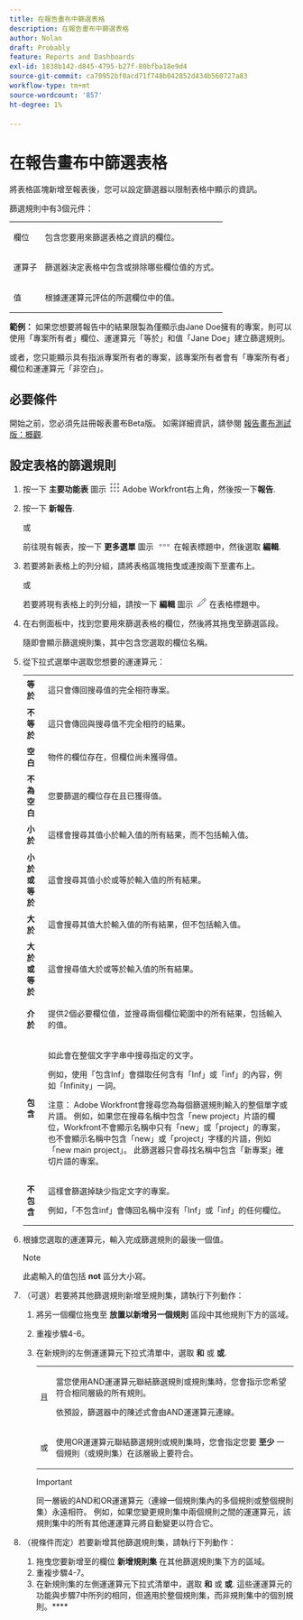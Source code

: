 ```yaml
---
title: 在報告畫布中篩選表格
description: 在報告畫布中篩選表格
author: Nolan
draft: Probably
feature: Reports and Dashboards
exl-id: 1838b142-d845-4795-b27f-80bfba18e9d4
source-git-commit: ca70952bf0acd71f748b042852d434b560727a83
workflow-type: tm+mt
source-wordcount: '857'
ht-degree: 1%

---
```



# 在報告畫布中篩選表格

將表格區塊新增至報表後，您可以設定篩選器以限制表格中顯示的資訊。

篩選規則中有3個元件：

<table style="table-layout:auto"> 
 <col> 
 <col> 
 <tbody> 
  <tr> 
   <td role="rowheader">欄位</td> 
   <td> <p>包含您要用來篩選表格之資訊的欄位。</p> </td> 
  </tr> 
  <tr> 
   <td role="rowheader">運算子</td> 
   <td> <p>篩選器決定表格中包含或排除哪些欄位值的方式。 </p> </td> 
  </tr> 
  <tr> 
   <td role="rowheader">值</td> 
   <td> <p>根據運運算元評估的所選欄位中的值。</p> </td> 
  </tr> 
 </tbody> 
</table>

**範例：** 如果您想要將報告中的結果限製為僅顯示由Jane Doe擁有的專案，則可以使用「專案所有者」欄位、運運算元「等於」和值「Jane Doe」建立篩選規則。

或者，您只能顯示具有指派專案所有者的專案，該專案所有者會有「專案所有者」欄位和運運算元「非空白」。

## 必要條件

開始之前，您必須先註冊報表畫布Beta版。 如需詳細資訊，請參閱 [報告畫布測試版：概觀](/help/quicksilver/product-announcements/betas/canvas-dashboards-beta/reporting-canvas-beta-overview.md).

## 設定表格的篩選規則

1. 按一下 **主要功能表** 圖示 ![](assets/main-menu-icon.png) Adobe Workfront右上角，然後按一下&#x200B;**報告**.

1. 按一下 **新報告**.

   或

   前往現有報表，按一下 **更多選單** 圖示 ![](assets/more-icon.png) 在報表標題中，然後選取 **編輯**.

1. 若要將新表格上的列分組，請將表格區塊拖曳或連按兩下至畫布上。

   或

   若要將現有表格上的列分組，請按一下 **編輯** 圖示 ![](assets/edit-icon.png) 在表格標題中。

1. 在右側面板中，找到您要用來篩選表格的欄位，然後將其拖曳至篩選區段。

   隨即會顯示篩選規則集，其中包含您選取的欄位名稱。

1. 從下拉式選單中選取您想要的運運算元：

   <table style="table-layout:auto"> 
    <col> 
    <col> 
    <tbody> 
     <tr> 
      <td role="rowheader"><strong>等於</strong> </td> 
      <td> <p>這只會傳回搜尋值的完全相符專案。</p> </td> 
     </tr> 
     <tr> 
      <td role="rowheader"><strong>不等於</strong> </td> 
      <td> <p>這只會傳回與搜尋值不完全相符的結果。</p> </td> 
     </tr> 
     <tr> 
      <td role="rowheader"><strong>空白</strong> </td> 
      <td> <p>物件的欄位存在，但欄位尚未獲得值。</p> </td> 
     </tr> 
     <tr> 
      <td role="rowheader"><strong>不為空白</strong> </td> 
      <td> <p>您要篩選的欄位存在且已獲得值。</p> </td> 
     </tr> 
     <tr> 
      <td role="rowheader"><strong>小於</strong> </td> 
      <td> <p>這樣會搜尋其值小於輸入值的所有結果，而不包括輸入值。</p> </td> 
     </tr> 
     <tr> 
      <td role="rowheader"><strong>小於或等於</strong> </td> 
      <td> <p>這會搜尋其值小於或等於輸入值的所有結果。</p> </td> 
     </tr> 
     <tr> 
      <td role="rowheader"><strong>大於</strong> </td> 
      <td> <p>這會搜尋其值大於輸入值的所有結果，但不包括輸入值。</p> </td> 
     </tr> 
     <tr> 
      <td role="rowheader"><strong>大於或等於</strong> </td> 
      <td> <p>這會搜尋值大於或等於輸入值的所有結果。</p> </td> 
     </tr> 
     <tr> 
      <td role="rowheader"><strong>介於</strong> </td> 
      <td> <p>提供2個必要欄位值，並搜尋兩個欄位範圍中的所有結果，包括輸入的值。</p> </td> 
     </tr> 
     <tr> 
      <td role="rowheader"><strong>包含</strong> </td> 
      <td> <p>如此會在整個文字字串中搜尋指定的文字。</p> <p>例如，使用「包含Inf」會擷取任何含有「Inf」或「inf」的內容，例如「Infinity」一詞。</p> <p>注意： Adobe Workfront會搜尋您為每個篩選規則輸入的整個單字或片語。 例如，如果您在搜尋名稱中包含「new project」片語的欄位，Workfront不會顯示名稱中只有「new」或「project」的專案，也不會顯示名稱中包含「new」或「project」字樣的片語，例如「new main project」。 此篩選器只會尋找名稱中包含「新專案」確切片語的專案。</p> </td> 
     </tr> 
     <tr> 
      <td role="rowheader"><strong>不包含</strong> </td> 
      <td> <p>這樣會篩選掉缺少指定文字的專案。</p> <p>例如，「不包含inf」會傳回名稱中沒有「Inf」或「inf」的任何欄位。</p> </td> 
     </tr> 
    </tbody> 
   </table>

1. 根據您選取的運運算元，輸入完成篩選規則的最後一個值。

   >[!NOTE]
   >
   >此處輸入的值包括 **not** 區分大小寫。

1. （可選）若要將其他篩選規則新增至規則集，請執行下列動作：

   1. 將另一個欄位拖曳至 **放置以新增另一個規則** 區段中其他規則下方的區域。
   1. 重複步驟4-6。
   1. 在新規則的左側運運算元下拉式清單中，選取 **和** 或 **或**.

      <table style="table-layout:auto"> 
       <col> 
       </col> 
       <col> 
       </col> 
       <tbody> 
        <tr> 
         <td role="rowheader"> <p>且</p> </td> 
         <td> <p>當您使用AND運運算元聯結篩選規則或規則集時，您會指示您希望符合相同層級的所有規則。</p> <p>依預設，篩選器中的陳述式會由AND運運算元連線。</p> </td> 
        </tr> 
        <tr> 
         <td role="rowheader"> <p>或</p> </td> 
         <td> <p>使用OR運運算元聯結篩選規則或規則集時，您會指定您要 <strong>至少</strong> 一個規則（或規則集）在該層級上要符合。</p> </td> 
        </tr> 
       </tbody> 
      </table>

      >[!IMPORTANT]
      >
      >同一層級的AND和OR運運算元（連線一個規則集內的多個規則或整個規則集）永遠相符。 例如，如果您變更規則集中兩個規則之間的運運算元，該規則集中的所有其他運運算元將自動變更以符合它。

1. （視條件而定）若要新增其他篩選規則集，請執行下列動作：

   1. 拖曳您要新增至的欄位 **新增規則集** 在其他篩選規則集下方的區域。
   1. 重複步驟4-7。
   1. 在新規則集的左側運運算元下拉式清單中，選取 **和** 或 **或**. 這些運運算元的功能與步驟7中所列的相同，但適用於整個規則集，而非規則集中的個別規則。****
